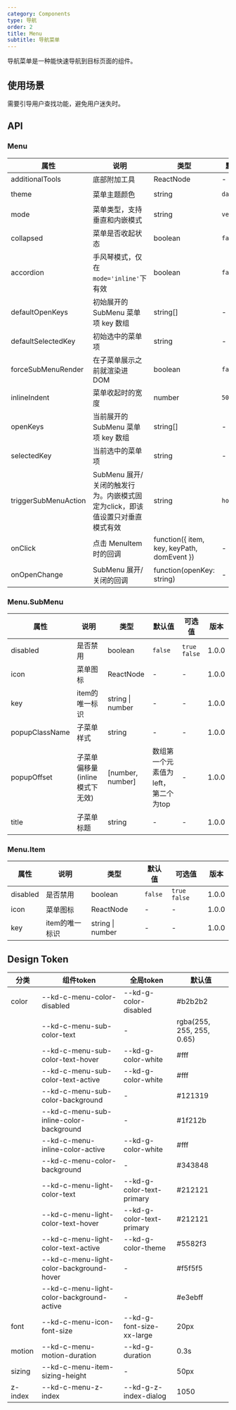 ```yaml
---
category: Components
type: 导航
order: 2
title: Menu
subtitle: 导航菜单
---
```


导航菜单是一种能快速导航到目标页面的组件。

## 使用场景

需要引导用户查找功能，避免用户迷失时。

## API

### Menu

| 属性 | 说明 | 类型 | 默认值 | 可选值 | 版本 |
| --- | --- | --- | --- | --- | --- |
| additionalTools | 底部附加工具  | ReactNode  | - | - | 1.0.0 |
| theme | 菜单主题颜色 | string | `dark` | `light`  `dark` | 1.0.0 |
| mode | 菜单类型，支持垂直和内嵌模式 | string | `vertical` | `vertical` `inline` | 1.0.0 |
| collapsed | 菜单是否收起状态 | boolean | `false` | `true` `false` | 1.0.0 |
| accordion | 手风琴模式，仅在`mode='inline'`下有效  | boolean | `false` | `true` `false` | 1.0.0 |
| defaultOpenKeys | 初始展开的 SubMenu 菜单项 key 数组  | string[] | - | - | 1.0.0 |
| defaultSelectedKey | 初始选中的菜单项 | string | - | - | 1.0.0 |
| forceSubMenuRender | 在子菜单展示之前就渲染进 DOM | boolean | `false` | `true` `false` | 1.0.0 |
| inlineIndent | 菜单收起时的宽度 | number | `50` | - | 1.0.0 |
| openKeys | 当前展开的 SubMenu 菜单项 key 数组  | string[] | - | - | 1.0.0 |
| selectedKey | 当前选中的菜单项  | string | - | - | 1.0.0 |
| triggerSubMenuAction | SubMenu 展开/关闭的触发行为。内嵌模式固定为click，即该值设置只对垂直模式有效 | string | `hover` | `hover` `click` | 1.0.0 |
| onClick | 点击 MenuItem 时的回调  | function({ item, key, keyPath, domEvent })  | - | - | 1.0.0 |
| onOpenChange | SubMenu 展开/关闭的回调  | function(openKey: string)   | - | - | 1.0.0 |

### Menu.SubMenu

| 属性 | 说明 | 类型 | 默认值 | 可选值 | 版本 |
| --- | --- | --- | --- | --- | --- |
| disabled | 是否禁用 | boolean | `false` | `true` `false` | 1.0.0 |
| icon | 菜单图标 | ReactNode | - | - | 1.0.0 |
| key | item的唯一标识 | string \| number | - | - | 1.0.0 |
| popupClassName | 子菜单样式 | string | - | - | 1.0.0 |
| popupOffset | 子菜单偏移量(inline模式下无效) | \[number, number\] | 数组第一个元素值为left，第二个为top | - | 1.0.0 |
| title | 子菜单标题 | string | - | - | 1.0.0 |

### Menu.Item

| 属性 | 说明 | 类型 | 默认值 | 可选值 | 版本 |
| --- | --- | --- | --- | --- | --- |
| disabled | 是否禁用 | boolean | `false` | `true` `false` | 1.0.0 |
| icon | 菜单图标 | ReactNode | - | - | 1.0.0 |
| key | item的唯一标识 | string \| number | - | - | 1.0.0 |

## Design Token

| 分类 | 组件token | 全局token | 默认值 |
| --- | --- | --- | --- |
| color | --kd-c-menu-color-disabled | --kd-g-color-disabled | #b2b2b2 |
|  | --kd-c-menu-sub-color-text | - | rgba(255, 255, 255, 0.65) |
|  | --kd-c-menu-sub-color-text-hover | --kd-g-color-white | #fff |
|  | --kd-c-menu-sub-color-text-active | --kd-g-color-white | #fff |
|  | --kd-c-menu-sub-color-background | - | #121319 |
|  | --kd-c-menu-sub-inline-color-background | - | #1f212b |
|  | --kd-c-menu-inline-color-active | --kd-g-color-white | #fff |
|  | --kd-c-menu-color-background | - | #343848 |
|  | --kd-c-menu-light-color-text | --kd-g-color-text-primary | #212121 |
|  | --kd-c-menu-light-color-text-hover | --kd-g-color-text-primary | #212121 |
|  | --kd-c-menu-light-color-text-active | --kd-g-color-theme | #5582f3 |
|  | --kd-c-menu-light-color-background-hover | - | #f5f5f5 |
|  | --kd-c-menu-light-color-background-active | - | #e3ebff |
| font | --kd-c-menu-icon-font-size | --kd-g-font-size-xx-large | 20px |
| motion | --kd-c-menu-motion-duration | --kd-g-duration | 0.3s |
| sizing | --kd-c-menu-item-sizing-height | - | 50px |
| z-index | --kd-c-menu-z-index | --kd-g-z-index-dialog | 1050 |

